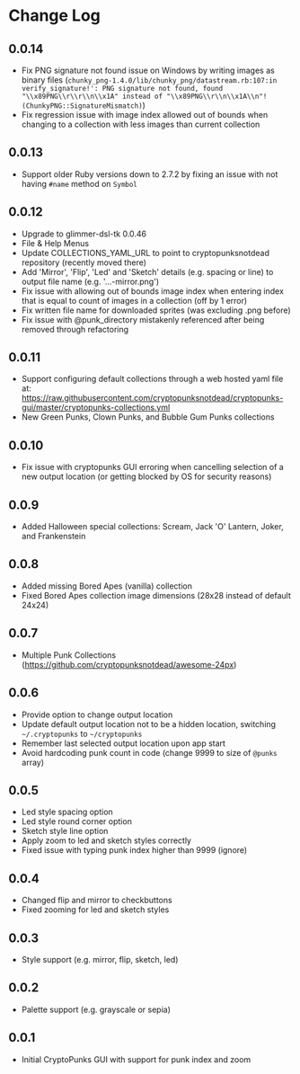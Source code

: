 # Change Log

## 0.0.14

- Fix PNG signature not found issue on Windows by writing images as binary files (`chunky_png-1.4.0/lib/chunky_png/datastream.rb:107:in verify_signature!': PNG signature not found, found "\\x89PNG\\r\\r\\n\\x1A" instead of "\\x89PNG\\r\\n\\x1A\\n"! (ChunkyPNG::SignatureMismatch)`)
- Fix regression issue with image index allowed out of bounds when changing to a collection with less images than current collection

## 0.0.13

- Support older Ruby versions down to 2.7.2 by fixing an issue with not having `#name` method on `Symbol`

## 0.0.12

- Upgrade to glimmer-dsl-tk 0.0.46
- File & Help Menus
- Update COLLECTIONS_YAML_URL to point to cryptopunksnotdead repository (recently moved there)
- Add 'Mirror', 'Flip', 'Led' and 'Sketch' details (e.g. spacing or line) to output file name (e.g. '...-mirror.png')
- Fix issue with allowing out of bounds image index when entering index that is equal to count of images in a collection (off by 1 error)
- Fix written file name for downloaded sprites (was excluding .png before)
- Fix issue with @punk_directory mistakenly referenced after being removed through refactoring

## 0.0.11

- Support configuring default collections through a web hosted yaml file at: https://raw.githubusercontent.com/cryptopunksnotdead/cryptopunks-gui/master/cryptopunks-collections.yml
- New Green Punks, Clown Punks, and Bubble Gum Punks collections

## 0.0.10

- Fix issue with cryptopunks GUI erroring when cancelling selection of a new output location (or getting blocked by OS for security reasons)

## 0.0.9

- Added Halloween special collections: Scream, Jack 'O' Lantern, Joker, and Frankenstein

## 0.0.8

- Added missing Bored Apes (vanilla) collection
- Fixed Bored Apes collection image dimensions (28x28 instead of default 24x24)

## 0.0.7

- Multiple Punk Collections (https://github.com/cryptopunksnotdead/awesome-24px)

## 0.0.6

- Provide option to change output location
- Update default output location not to be a hidden location, switching `~/.cryptopunks` to `~/cryptopunks`
- Remember last selected output location upon app start
- Avoid hardcoding punk count in code (change 9999 to size of `@punks` array)

## 0.0.5

- Led style spacing option
- Led style round corner option
- Sketch style line option
- Apply zoom to led and sketch styles correctly
- Fixed issue with typing punk index higher than 9999 (ignore)

## 0.0.4

- Changed flip and mirror to checkbuttons
- Fixed zooming for led and sketch styles

## 0.0.3

- Style support (e.g. mirror, flip, sketch, led)

## 0.0.2

- Palette support (e.g. grayscale or sepia)

## 0.0.1

- Initial CryptoPunks GUI with support for punk index and zoom
